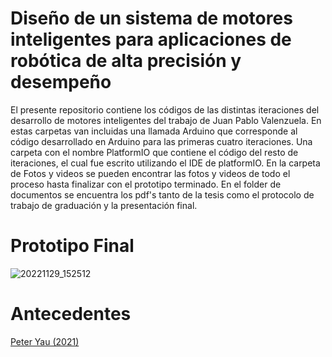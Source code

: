 # Diseño de un sistema de motores inteligentes para aplicaciones de robótica de alta precisión y desempeño

El presente repositorio contiene los códigos de las distintas iteraciones del desarrollo de motores inteligentes del trabajo de Juan Pablo Valenzuela. En estas carpetas van incluidas una llamada Arduino que corresponde al código desarrollado en Arduino para las primeras cuatro iteraciones. Una carpeta con el nombre PlatformIO que contiene el código del resto de iteraciones, el cual fue escrito utilizando el IDE de platformIO. En la carpeta de Fotos y videos se pueden encontrar las fotos y videos de todo el proceso hasta finalizar con el prototipo terminado. En el folder de documentos se encuentra los pdf's tanto de la tesis como el protocolo de trabajo de graduación y la presentación final.

# Prototipo Final
![20221129_152512](https://user-images.githubusercontent.com/78621543/206339734-98f81ee5-94ad-4a6d-85bb-cdb4e313835c.jpg)

# Antecedentes
[Peter Yau (2021)](https://github.com/PeteAle/tesis)
